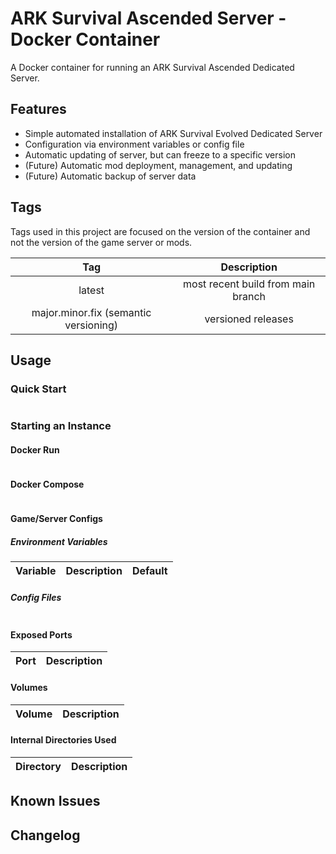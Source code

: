 # ARK Survival Ascended Server - Docker Container

A Docker container for running an ARK Survival Ascended Dedicated Server.

## Features

* Simple automated installation of ARK Survival Evolved Dedicated Server
* Configuration via environment variables or config file
* Automatic updating of server, but can freeze to a specific version
* (Future) Automatic mod deployment, management, and updating
* (Future) Automatic backup of server data

## Tags

Tags used in this project are focused on the version of the container and not the version of the game server or mods.

| Tag | Description |
| :---:| :---: |
| latest | most recent build from main branch |
| major.minor.fix (semantic versioning) | versioned releases |

## Usage

### Quick Start

```bash
```

### Starting an Instance

#### Docker Run

```bash
```

#### Docker Compose

```yaml
```

#### Game/Server Configs

##### Environment Variables

| Variable | Description | Default |
| :---: | --- | :---: |


##### Config Files

```yaml
```

#### Exposed Ports

| Port | Description |
| :---: | --- |

#### Volumes

| Volume | Description |
| --- | --- |

#### Internal Directories Used

| Directory | Description |
| --- | --- |

## Known Issues

## Changelog
